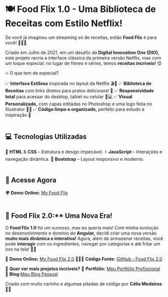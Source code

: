 # 🍽️ Food Flix 1.0 - Uma Biblioteca de Receitas com Estilo Netflix!

Se você já imaginou um streaming só de receitas, então **Food Flix** é para você! 🍕🍰🍜

Criado em Julho de 2021, em um desafio da **Digital Innovation One (DIO),** este projeto recria a interface clássica da primeira versão Netflix, mas com um toque especial: no lugar de filmes e séries, temos **receitas incríveis!** 😍

🔥 O que tem de especial?

✅ **Interface Estilosa** inspirada no layout da Netflix 🎬🍲
✅ **Biblioteca de Receitas** com links diretos para pratos deliciosos! 🤤
✅ **Responsividade total** para acessar do desktop, tablet ou celular 📱💻
✅ **Visual Personalizado,** com capas editadas no Photoshop e uma logo feita no Illustrator 🎨✨
✅ **Código limpo e organizado,** perfeito para estudo e inspiração 🚀
<br><br>

## 💻 Tecnologias Utilizadas

🚀 **HTML** & **CSS** – Estrutura e design impecável.
⚡ **JavaScript** – Interações e navegação dinâmica.
🎨 **Bootstrap** – Layout responsivo e moderno.
<br><br>

## 🔗 Acesse Agora

🌍 **Demo Online:** [My Food Flix](https://my-food-flix.netlify.app/)
<br><br>

## 🎉 Food Flix 2.0:** Uma Nova Era!

O **Food Flix 1.0** foi um sucesso, mas eu queria mais! Com minha evolução no desenvolvimento e domínio do **Angular,** decidi criar uma nova versão **muito mais dinâmica e interativa!** Agora, além de armazenar receitas, você pode **interagir** com os ingredientes, navegar por categorias e até fritar um ovo na tela! 🍳🔥

🔗 **Demo Online:** [My Food Flix 2.0](https://tiexperient-my-food-flix.netlify.app/)
👩🏼‍💻 **Código Fonte:** [GitHub - Food Flix 2.0](https://github.com/tiexperient/angular-food-flix)

📢 **Quer ver mais projetos incríveis?**
🔗 **Portfólio:** [Meu Portfólio Profissional](https://ti-experient.netlify.app/)<br>
📝 **Blog:**[Meu Blog Pessoal](https://tiexperient-blog.netlify.app/) 

Criado com muito carinho e algumas pitadas de código por **Célia Medeiros** 💛🚀